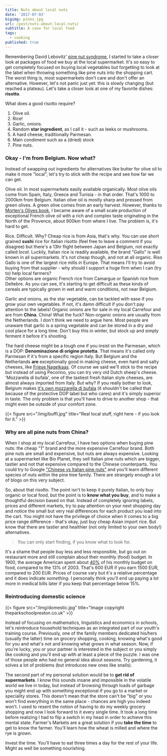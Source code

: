 ```yaml
---
title: Nuts about local nuts
date: '2017-07-03'
bigimg: pines.jpg
url: /post/nuts-about-local-nuts/
subtitle: A case for local food
tags:
  - cooking
published: true
---
```


Remembering David Lebovitz' [pine nut syndrome](http://www.davidlebovitz.com/pine-nut-syndrome/), I started to take a closer look at packages of food we buy at the local supermarket. It's so easy to get completely focused on buying local vegetables but forgetting to look at the label when throwing something like pine nuts into the shopping cart. The worst thing is, most supermarkets don't care and don't offer an alternative. However, let's not panic just yet: this is slowly changing (but reached a plateau). Let's take a closer look at one of my favorite dishes: **risotto**.

What does a good risotto require? 

1. Olive oil.
2. Rice!
3. Garlic, onions.
4. Random __star ingredient__, as I call it - such as leeks or mushrooms.
5. A hard cheese, traditionally Parmesan.
6. Main condiment such as a (dried) stock
7. Pine nuts.

### Okay - I'm from Belgium. Now what?

Instead of swapping out ingredients for alternatives like butter for olive oil to make it more "local", let's try to stick with the recipe and see how far we can get. 

Olive oil. In most supermarkets easily available organically. Most olive oils come from Spain, Italy, Greece and Tunisia - in that order. That's 1000 to 2000km from Belgium. Italian olive oil is mostly sharp and pressed from green olives. A green olive comes from an early harvest. However, thanks to [Morten's Olives book](https://www.goodreads.com/book/show/38838.Olives), I became aware of a small scale production of exceptional French olive oil with a rich and complex taste originating in the North of the Provence, about 900km from where I live. The problem is, it's hard to get.

Rice. Difficult. Why? Cheap rice is from Asia, that's why. You can use short grained __sushi__ rice for Italian risotto (feel free to leave a comment if you disagree) but there's a 13hr flight between Japan and Belgium, not exactly called _local_. Luckily, Italian rice is readily available, the brand "Gallo" is well known in all supermarkets. It's not cheap though, and not at all organic. Riso Gallo is one of the largest rice mills in Europe. That means I'll try to avoid buying from that supplier - why should I support a huge firm when I can (try to) help local farmers?<br/>
Other options are organic French rice from Camargue or Spanish rice from Deltebre. As you can see, it's starting to get difficult as these kinds of cereals are typically grown in wet and warm conditions, not near Belgium.

Garlic and onions, as the star vegetable, can be tackled with ease if you grow your own vegetables. If not, it's damn difficult if you don't pay attention to the labels! Organic onions are for sale in my local Carrefour and are from **China**. China! What the fuck? Non-organic onions are usually from the Netherlands. I don't think we need to argue here. Most people are unaware that garlic is a spring vegetable and can be stored in a dry and cool place for a long time. Don't buy this in winter, but stock up and simply ferment it before it's shooting. 

The hard cheese might be a tough one if you insist on the Parmesan, which is a DOP: __Denominazione di origine protetta__. That means it's called only Parmesan if it's from a specific region Italy. But Belgium and the Netherlands **are** exceptionally good in making cheese, even hard and salty cheeses, like [Friese Nagelkaas](https://nl.wikipedia.org/wiki/Friese_nagelkaas). Of course we said we'll stick to the recipe but instead of using Pecorino, you can try very old Dutch sheep's cheese.<br/>
'Mozzarella di bufala', one of the tastiest fresh Italian style cheeses, are almost always imported from Italy. But why? If you really bother to look, Belgium makes [it's own mozzarella di bufala](http://www.bufflardenne.be/) (it shouldn't be called that because of the protective DOP label but who cares) and it's simply superior in taste. The only problem is that you'll have to drive to another shop - that might even be outside of your comfort zone.

{{< figure src="/img/buffl.jpg" title="Real local stuff, right here - if you look for it." >}}


### Why are all pine nuts from China?

When I shop at my local Carrefour, I have two options when buying pine nuts: the cheap "1" brand and the more expensive Carrefour brand. Both pine nuts are small and expensive, but nuts are always expensive. Looking at a supermarket like Bio Planet, they sell Italian pine nuts which are bigger, tastier and not that expensive compared to the Chinese counterparts. You could try to Google ["Chinese vs Italian pine nuts"](https://www.google.be/search?q=chinese+vs+italian+pine+nuts) and you'll learn different species of nuts within the pine tree family. There are strangely enough a lot of blogs on this very subject.

So, about that risotto. The point isn't to keep it purely Italian, to only buy organic or local food, but the point is to **know what you buy**, and to make a thoughtful decision based on that. Instead of completely ignoring labels, prices and different markets, try to pay attention on your next shopping day and notice the small but very real differences for each product you load into the cart. You might not have the privilege of choice when it comes to a big price range difference - that's okay, just buy cheap Asian import rice. But know that there are tastier and healthier (not only limited to your own body!) alternatives.

> You can only start finding, if you know what to look for. 

It's a shame that people buy less and less responsible, but go out on restaurant more and still complain about their monthly (food) budget. In 1900, the average American spent about [40%](https://www.theatlantic.com/business/archive/2012/04/how-america-spends-money-100-years-in-the-life-of-the-family-budget/255475/) of his monthly budget on food, compared to the 13% of 2003. That's 600 EUR if you earn 1500 EUR, compared to 200 EUR. Prices of course vary but it's a relative percentage and it does indicate _something_. I personally think you'll end up paying a lot more in medical bills later if you keep that percentage below 15%.

### Reintroducing domestic science

{{< figure src="/img/domestic.jpg" title="Image copyright theparkschoolpreston.co.uk" >}}


Instead of focusing on mathematics, linguistics and economics in schools, let's reintroduce household techniques as an integrated part of our youth's training course. Previously, one of the family members dedicated his/hers (usually the latter) time on grocery shopping, cooking, knowing what's good for you and what's not and knowing what grows in what season. Now, if you're lucky, you or your partner is interested in the subject or you simply like cooking and you'll end up with at least a piece of the puzzle. I was one of those people who had no general idea about seasons. Try gardening, it solves a lot of problems (but introduces new ones like snails). 

The second part of my personal solution would be to **get rid of supermarkets**. I know this sounds insane and impossible in the volatile world we live in today, but instead of browsing through loads of garbage you might end up with something exceptional if you go to a market or speciality stores. This doesn't mean that the store can't be "big" or you won't find everything in the same place - chances are high you indeed won't. I used to resent the notion of having to do my weekly grocery shopping and now I look forward to it every single time. It took a long time before realizing I had to flip a switch in my head in order to achieve this mental state. Farmer's Markets are a great solution if you **take the time** to get to know the farmer. You'll learn how the wheat is milled and where the rye is grown. 

Invest the time. You'll have to eat three times a day for the rest of your life. <br/>
Might as well be something nourishing. 